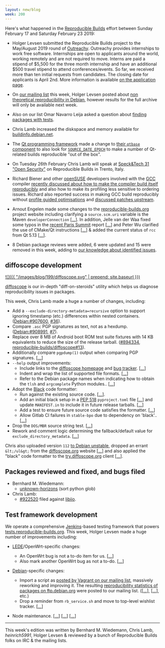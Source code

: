 ```yaml
---
layout: new/blog
week: 200
---
```


Here's what happened in the [Reproducible Builds](https://reproducible-builds.org) effort between Sunday February 17 and Saturday February 23 2019:

* Holger Levsen submitted the Reproducible Builds project to the May/August 2019 round of [Outreachy](https://www.outreachy.org/). Outreachy provides internships to work free software. Internships are open to applicants around the world, working remotely and are not required to move. Interns are paid a stipend of $5,500 for the three month internship and have an additional $500 travel stipend to attend conferences/events. So far, we received more than ten initial requests from candidates. The closing date for applicants is April 2nd. More information is available [on the application page](https://www.outreachy.org/may-2019-august-2019-outreachy-internships/communities/debian/).

* On [our mailing list](https://lists.reproducible-builds.org/pipermail/rb-general/) this week, Holger Levsen posted about [non theoretical reproducibility in Debian](https://lists.reproducible-builds.org/pipermail/rb-general/2019-February/001453.html), however results for the full archive will only be available next week.

* Also on our list Omar Navarro Leija asked a question about [finding packages with tests](https://lists.reproducible-builds.org/pipermail/rb-general/2019-February/001454.html).

* Chris Lamb increased the diskspace and memory available for [buildinfo.debian.net](http://buildinfo.debian.net/).

* The [Qt programming framework](https://www.qt.io/) made a change to [their `qtbase` component](https://code.qt.io/cgit/qt/qtbase.git/commit/?id=1ffcca4cc208c48ddb06b6a23abf1756f9724351) to also look for [`SOURCE_DATE_EPOCH`](https://reproducible-builds.org/specs/source-date-epoch/) to make a number of Qt-related builds reproducible "out of the box".

* On Tuesday 26th February Chris Lamb will speak at [Speck&Tech 31 "Open Security"](https://www.eventbrite.com/e/specktech-31-open-security-tickets-53503912643) on Reproducible Builds in Trento, Italy.

* Richard Biener and other [openSUSE](https://opensuse.org) developers involved with the [GCC](https://gcc.gnu.org/) compiler [recently discussed about how to make the compiler build itself reproducibly](https://bugzilla.opensuse.org/show_bug.cgi?id=1040589#c28) and also how to make its profiling less sensitive to ordering issues. Richard also reported success in making GCC build reproducibly without [profile guided optimisations](https://en.wikipedia.org/wiki/Profile-guided_optimization) and [discussed patches upstream](https://gcc.gnu.org/ml/gcc/2019-02/msg00120.html).

* Arnout Engelen made some changes to the [reproducible-builds.org](https://reproducible-builds.org) project website including clarifying a `source.scm.uri` variable is the Maven `developerConnection` [[...](https://salsa.debian.org/reproducible-builds/reproducible-website/commit/feb0af8)]. In addition, Jelle van der Waa fixed some typos in the [recent Paris Summit](https://reproducible-builds.org/events/paris2018/) report [[...](https://salsa.debian.org/reproducible-builds/reproducible-website/commit/909cd60)] and Peter Wu clarified the use of CMake/Qt instructions [[...](https://salsa.debian.org/reproducible-builds/reproducible-website/commit/9c11072)] & added the current status of `rcc` from Qt 5.13 [[...](https://salsa.debian.org/reproducible-builds/reproducible-website/commit/b1fa098)].

* 8 Debian package reviews were added, 6 were updated and 15 were removed in this week, adding to [our knowledge about identified issues](https://tests.reproducible-builds.org/debian/index_issues.html).

## diffoscope development

[![]({{ "/images/blog/199/diffoscope.svg" | prepend: site.baseurl }})](https://diffoscope.org)

[diffoscope](https://diffoscope.org/) is our in-depth "diff-on-steroids" utility which helps us diagnose reproducibility issues in packages.

This week, Chris Lamb made a huge a number of changes, including:

* Add a `--exclude-directory-metadata=recursive` option to support ignoring timestamp (etc.) differences within nested containers. ([Debian:#907600](https://bugs.debian.org/907600), [#36](https://salsa.debian.org/reproducible-builds/diffoscope/issues/36)).
* Compare `.asc` PGP signatures as text, not as a hexdump. ([Debian:#908991](https://bugs.debian.org/908991), [#7](https://salsa.debian.org/reproducible-builds/diffoscope/issues/7)).
* Replace over 8 MB of Android boot ROM test suite fixtures with 14 KB equivalents to reduce the size of the release tarball. ([#894334](https://bugs.debian.org/894334), [reproducible-builds/diffoscope#13](https://salsa.debian.org/reproducible-builds/diffoscope/issues/13)).
* Additionally compare `pgpdump(1)` output when comparing PGP signatures. [[...](https://salsa.debian.org/reproducible-builds/diffoscope/commit/2693ad6)]
* `--help` output improvements:
    * Include links to the [diffoscope homepage](https://diffosope.org) and [bug tracker](https://salsa.debian.org/reproducible-builds/diffoscope/issues). [[...](https://salsa.debian.org/reproducible-builds/diffoscope/commit/c4eea5a)]
    * Indent and wrap the list of supported file formats. [[...](https://salsa.debian.org/reproducible-builds/diffoscope/commit/d8113a8)]
    * Refer to the Debian package names when indicating how to obtain the `tlsh` and `argcomplete` Python modules.. [[...](https://salsa.debian.org/reproducible-builds/diffoscope/commit/cb6da07)]
* Adopt the [Black](https://black.readthedocs.io/) code formatter:
    * Run against the existing source code. [[...](https://salsa.debian.org/reproducible-builds/diffoscope/commit/21d7546)].
    * Add an initial black setup in a [PEP 518](https://www.python.org/dev/peps/pep-0518/) `pyproject.toml` file [[...](https://salsa.debian.org/reproducible-builds/diffoscope/commit/6050893)] and update `MANIFEST.in` to include it in future release tarballs. [[...](https://salsa.debian.org/reproducible-builds/diffoscope/commit/18687ca)]
    * Add a test to ensure future source code satisfies the formatter. [[...](https://salsa.debian.org/reproducible-builds/diffoscope/commit/3c9a98b)]
    * Allow Gitlab CI failures in `stable-bpo` due to dependency on 'black'.. [[...](https://salsa.debian.org/reproducible-builds/diffoscope/commit/32199ce)]
* Drop the `DOS/MBR` source string test. [[...](https://salsa.debian.org/reproducible-builds/diffoscope/commit/40e5a5f)]
* Rework and comment logic determining the fallback/default value for `exclude_directory_metadata`. [[...](https://salsa.debian.org/reproducible-builds/diffoscope/commit/12e2540)]

Chris also uploaded version `112` [to Debian unstable](https://tracker.debian.org/news/1031058/accepted-diffoscope-112-source-all-into-unstable/), dropped an errant `&lt;/ul&gt;` from the [diffoscope.org](https://diffoscope.org) website [[...](https://salsa.debian.org/reproducible-builds/diffoscope-website/commit/0466c33)] and also applied the "black" code formatter to the [try.diffoscope.org](https://try.diffoscope.org) client [[...](https://salsa.debian.org/reproducible-builds/trydiffoscope/commit/122c5f2)].


## Packages reviewed and fixed, and bugs filed

* Bernhard M. Wiedemann:
    * [unknown-horizons](https://github.com/unknown-horizons/unknown-horizons/pull/2903) (sort python glob)
* Chris Lamb:
    * [#922520](https://bugs.debian.org/922520) filed against [libiio](https://tracker.debian.org/pkg/libiio).


## Test framework development

We operate a comprehensive [Jenkins](https://jenkins.io/)-based testing framework that powers [tests.reproducible-builds.org](https://tests.reproducible-builds.org). This week, Holger Levsen made a huge number of improvements including:

* [LEDE](https://en.wikipedia.org/wiki/LEDE)/OpenWrt-specific changes:
    * An OpenWrt bug is not a to-do item for us. [[...](https://salsa.debian.org/qa/jenkins.debian.net/commit/bf60e03c)]
    * Also mark another OpenWrt bug as not a to-do. [[...](https://salsa.debian.org/qa/jenkins.debian.net/commit/e8185c91)]

* [Debian](https://www.debian.org/)-specific changes:
    * Import a script as [posted by Vagrant on our mailing list](https://lists.reproducible-builds.org/pipermail/rb-general/2018-October/001239.html), massively reworking and improving it. The resulting [reproducibility statistics of packages on ftp.debian.org](https://lists.reproducible-builds.org/pipermail/rb-general/2019-February/001453.html) were posted to our mailing list. ([[...](https://salsa.debian.org/qa/jenkins.debian.net/commit/47156c7d)], [[...](https://salsa.debian.org/qa/jenkins.debian.net/commit/99940ded)], etc.)
    * Drop a reminder from `rb_service.sh` and move to top-level wishlist tracker. [[...](https://salsa.debian.org/qa/jenkins.debian.net/commit/f398afcb)]

* Node maintenance. [[...](https://salsa.debian.org/qa/jenkins.debian.net/commit/0aab2ac0)] [[...](https://salsa.debian.org/qa/jenkins.debian.net/commit/541a8f20)] [[...](https://salsa.debian.org/qa/jenkins.debian.net/commit/fe0fd165)]


---

This week's edition was written by Bernhard M. Wiedemann, Chris Lamb, *heinrich5991*, Holger Levsen & reviewed by a bunch of Reproducible Builds folks on IRC & the mailing lists.
